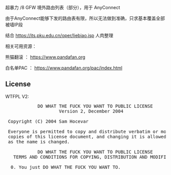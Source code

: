 超暴力 /8 GFW 境外路由列表（部分），用于 AnyConnect

由于AnyConnect能够下发的路由表有限，所以无法做到准确，只求基本覆盖全部被墙IP段

结合 https://its.pku.edu.cn/oper/liebiao.jsp 人肉整理



相关可用资源：


熊猫翻滚  ： https://www.pandafan.org

白名单PAC ： https://www.pandafan.org/pac/index.html



## License

WTFPL V2:

<pre>
            DO WHAT THE FUCK YOU WANT TO PUBLIC LICENSE
                    Version 2, December 2004

 Copyright (C) 2004 Sam Hocevar <sam@hocevar.net>

 Everyone is permitted to copy and distribute verbatim or modified
 copies of this license document, and changing it is allowed as long
 as the name is changed.

            DO WHAT THE FUCK YOU WANT TO PUBLIC LICENSE
   TERMS AND CONDITIONS FOR COPYING, DISTRIBUTION AND MODIFICATION

  0. You just DO WHAT THE FUCK YOU WANT TO.
</pre>
